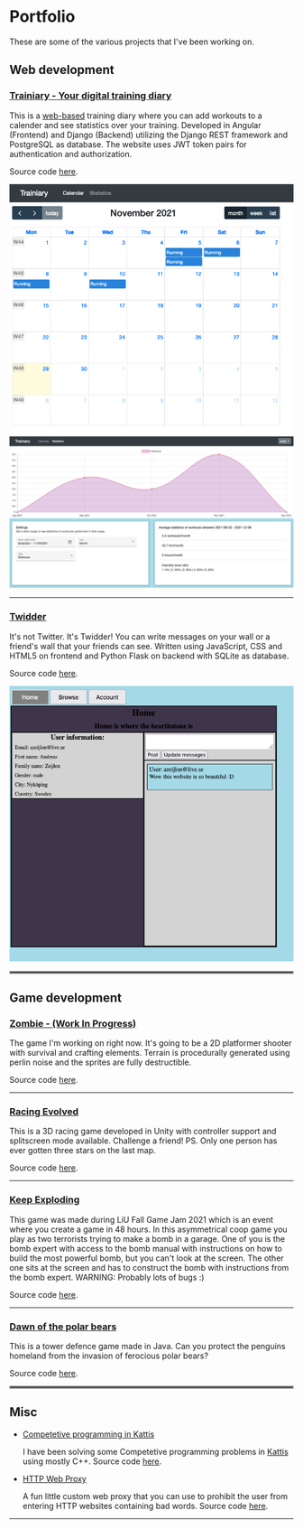 # Portfolio
These are some of the various projects that I've been working on.

## Web development

### [Trainiary - Your digital training diary](https://trainiary.herokuapp.com) 

This is a [web-based](https://trainiary.herokuapp.com) training diary where you can add workouts to a calender and see statistics over your training. Developed in Angular (Frontend) and Django (Backend) utilizing the Django REST framework and PostgreSQL as database. The website uses JWT token pairs for authentication and authorization.

Source code [here](https://github.com/AndreasZeijlon/Trainiary).

<img src="images/trainiary-calendar.png?raw=true"/>
<img src="images/trainiary-statistics.png?raw=true"/>

---

### [Twidder](https://github.com/AndreasZeijlon/Twidder)

It's not Twitter. It's Twidder! You can write messages on your wall or a friend's wall that your friends can see. Written using JavaScript, CSS and HTML5 on frontend and Python Flask on backend with SQLite as database.

Source code [here](https://github.com/AndreasZeijlon/Twidder).

<img src="images/twidder.png?raw=true"/>

<hr style="border:2px solid gray">

## Game development

### [Zombie - (Work In Progress)](http://example.com/)

The game I'm working on right now. It's going to be a 2D platformer shooter with survival and crafting elements. Terrain is procedurally generated using perlin noise and the sprites are fully destructible.

Source code [here]().

---

### [Racing Evolved](http://example.com/)

This is a 3D racing game developed in Unity with controller support and splitscreen mode available. Challenge a friend! PS. Only one person has ever gotten three stars on the last map.

Source code [here]().

---

### [Keep Exploding](http://example.com/)

This game was made during LiU Fall Game Jam 2021 which is an event where you create a game in 48 hours. In this asymmetrical coop game you play as two terrorists trying to make a bomb in a garage. One of you is the bomb expert with access to the bomb manual with instructions on how to build the most powerful bomb, but you can't look at the screen. The other one sits at the screen and has to construct the bomb with instructions from the bomb expert. WARNING: Probably lots of bugs :)

Source code [here]().

---

### [Dawn of the polar bears]()

This is a tower defence game made in Java. Can you protect the penguins homeland from the invasion of ferocious polar bears?

Source code [here]().

<hr style="border:2px solid gray">

## Misc
- [Competetive programming in Kattis](https://open.kattis.com/)

    I have been solving some Competetive programming problems in [Kattis](https://open.kattis.com/) using mostly C++. Source code [here](https://github.com/AndreasZeijlon/KattisProblems).

- [HTTP Web Proxy](https://github.com/AndreasZeijlon/HTTP-Proxy)

    A fun little custom web proxy that you can use to prohibit the user from entering HTTP websites containing bad words. Source code [here](https://github.com/AndreasZeijlon/HTTP-Proxy).

---
